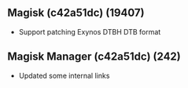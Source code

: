 ## Magisk (c42a51dc) (19407)
- Support patching Exynos DTBH DTB format

## Magisk Manager (c42a51dc) (242)
- Updated some internal links
